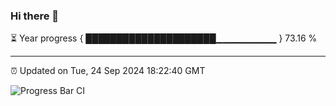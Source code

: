 ### Hi there 👋

⏳ Year progress { █████████████████████▁▁▁▁▁▁▁▁▁ } 73.16 %

---

⏰ Updated on Tue, 24 Sep 2024 18:22:40 GMT

![Progress Bar CI](https://github.com/liununu/liununu/workflows/Progress%20Bar%20CI/badge.svg)
